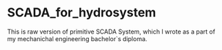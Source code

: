 # SCADA_for_hydrosystem

This is raw version of primitive SCADA System, which I wrote as a part of my mechanichal engineering bachelor`s diploma.
